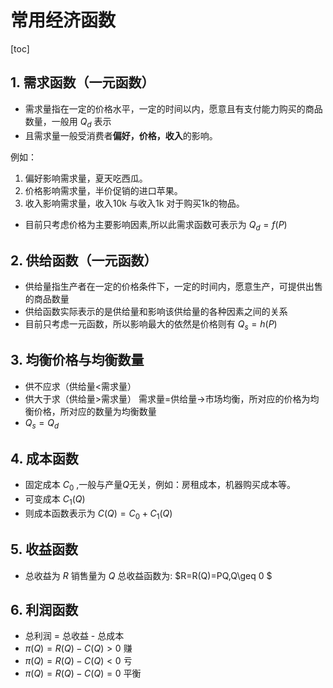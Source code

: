 # 常用经济函数
[toc]

## 1. 需求函数（一元函数）
* 需求量指在一定的价格水平，一定的时间以内，愿意且有支付能力购买的商品数量，一般用 $Q_d$ 表示
* 且需求量一般受消费者**偏好，价格，收入**的影响。

例如：
1. 偏好影响需求量，夏天吃西瓜。
2. 价格影响需求量，半价促销的进口苹果。
3. 收入影响需求量，收入10k 与收入1k 对于购买1k的物品。
* 目前只考虑价格为主要影响因素,所以此需求函数可表示为 $Q_d=f(P)$
## 2. 供给函数（一元函数）
* 供给量指生产者在一定的价格条件下，一定的时间内，愿意生产，可提供出售的商品数量
* 供给函数实际表示的是供给量和影响该供给量的各种因素之间的关系
* 目前只考虑一元函数，所以影响最大的依然是价格则有 $Q_s=h(P)$

## 3. 均衡价格与均衡数量
* 供不应求（供给量<需求量）
* 供大于求（供给量>需求量）
需求量=供给量$\longrightarrow$市场均衡，所对应的价格为均衡价格，所对应的数量为均衡数量
* $Q_s=Q_d$
## 4. 成本函数
* 固定成本 $C_0$ ,一般与产量$Q$无关，例如：房租成本，机器购买成本等。
* 可变成本 $C_1(Q)$
* 则成本函数表示为 $C(Q)=C_0+C_1(Q)$

## 5. 收益函数
* 总收益为 $R$ 销售量为 $Q$ 总收益函数为: $R=R(Q)=PQ,Q\geq 0 $

## 6. 利润函数
* 总利润 = 总收益 - 总成本
* $\pi(Q)=R(Q)-C(Q)>0$ 赚
* $\pi(Q)=R(Q)-C(Q)<0$ 亏
* $\pi(Q)=R(Q)-C(Q)=0$ 平衡
